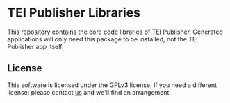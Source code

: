 # TEI Publisher Libraries

This repository contains the core code libraries of [TEI Publisher](../tei-publisher-app). Generated applications will only need this package to be installed, 
not the TEI Publisher app itself.

## License

This software is licensed under the GPLv3 license. If you need a different license: please contact [us](mailto:mail@existsolutions.com) and we'll find an arrangement.